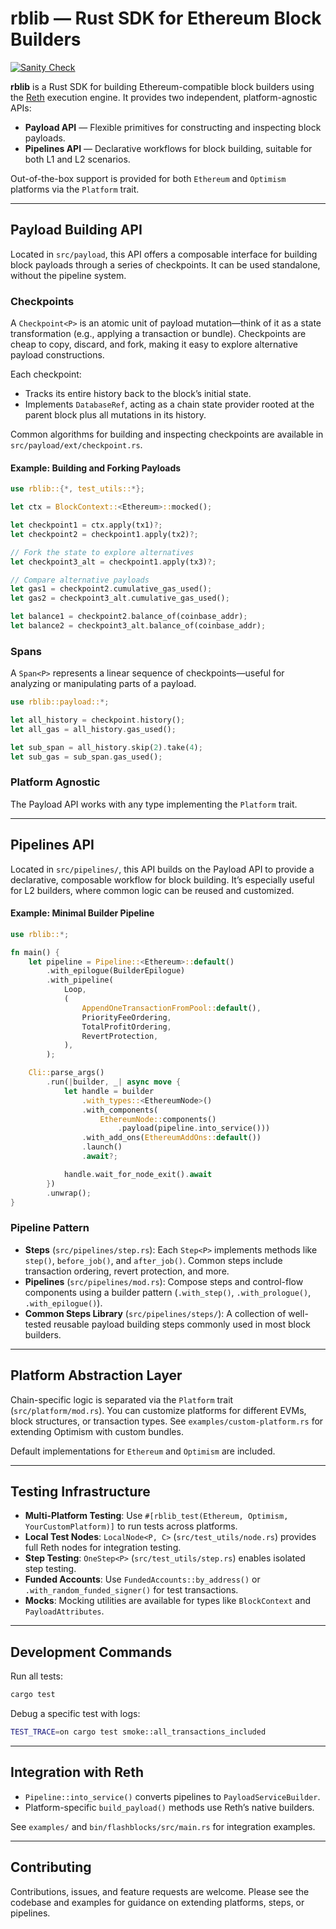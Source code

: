 # rblib — Rust SDK for Ethereum Block Builders

[![Sanity Check](https://github.com/flashbots/rblib/actions/workflows/sanity.yaml/badge.svg)](https://github.com/flashbots/rblib/actions/workflows/sanity.yaml)

**rblib** is a Rust SDK for building Ethereum-compatible block builders using the [Reth](https://github.com/paradigmxyz/reth) execution engine. It provides two independent, platform-agnostic APIs:

- **Payload API** — Flexible primitives for constructing and inspecting block payloads.
- **Pipelines API** — Declarative workflows for block building, suitable for both L1 and L2 scenarios.

Out-of-the-box support is provided for both `Ethereum` and `Optimism` platforms via the `Platform` trait.

---

## Payload Building API

Located in `src/payload`, this API offers a composable interface for building block payloads through a series of checkpoints. It can be used standalone, without the pipeline system.

### Checkpoints

A `Checkpoint<P>` is an atomic unit of payload mutation—think of it as a state transformation (e.g., applying a transaction or bundle). Checkpoints are cheap to copy, discard, and fork, making it easy to explore alternative payload constructions.

Each checkpoint:

- Tracks its entire history back to the block’s initial state.
- Implements `DatabaseRef`, acting as a chain state provider rooted at the parent block plus all mutations in its history.

Common algorithms for building and inspecting checkpoints are available in `src/payload/ext/checkpoint.rs`.

#### Example: Building and Forking Payloads

```rust
use rblib::{*, test_utils::*};

let ctx = BlockContext::<Ethereum>::mocked();

let checkpoint1 = ctx.apply(tx1)?;
let checkpoint2 = checkpoint1.apply(tx2)?;

// Fork the state to explore alternatives
let checkpoint3_alt = checkpoint1.apply(tx3)?;

// Compare alternative payloads
let gas1 = checkpoint2.cumulative_gas_used();
let gas2 = checkpoint3_alt.cumulative_gas_used();

let balance1 = checkpoint2.balance_of(coinbase_addr);
let balance2 = checkpoint3_alt.balance_of(coinbase_addr);
```

### Spans

A `Span<P>` represents a linear sequence of checkpoints—useful for analyzing or manipulating parts of a payload.

```rust
use rblib::payload::*;

let all_history = checkpoint.history();
let all_gas = all_history.gas_used();

let sub_span = all_history.skip(2).take(4);
let sub_gas = sub_span.gas_used();
```

### Platform Agnostic

The Payload API works with any type implementing the `Platform` trait.

---

## Pipelines API

Located in `src/pipelines/`, this API builds on the Payload API to provide a declarative, composable workflow for block building. It’s especially useful for L2 builders, where common logic can be reused and customized.

#### Example: Minimal Builder Pipeline

```rust
use rblib::*;

fn main() {
    let pipeline = Pipeline::<Ethereum>::default()
        .with_epilogue(BuilderEpilogue)
        .with_pipeline(
            Loop,
            (
                AppendOneTransactionFromPool::default(),
                PriorityFeeOrdering,
                TotalProfitOrdering,
                RevertProtection,
            ),
        );

    Cli::parse_args()
        .run(|builder, _| async move {
            let handle = builder
                .with_types::<EthereumNode>()
                .with_components(
                    EthereumNode::components()
                        .payload(pipeline.into_service()))
                .with_add_ons(EthereumAddOns::default())
                .launch()
                .await?;

            handle.wait_for_node_exit().await
        })
        .unwrap();
}
```

### Pipeline Pattern

- **Steps** (`src/pipelines/step.rs`): Each `Step<P>` implements methods like `step()`, `before_job()`, and `after_job()`. Common steps include transaction ordering, revert protection, and more.
- **Pipelines** (`src/pipelines/mod.rs`): Compose steps and control-flow components using a builder pattern (`.with_step()`, `.with_prologue()`, `.with_epilogue()`).
- **Common Steps Library** (`src/pipelines/steps/`): A collection of well-tested reusable payload building steps commonly used in most block builders.

---

## Platform Abstraction Layer

Chain-specific logic is separated via the `Platform` trait (`src/platform/mod.rs`). You can customize platforms for different EVMs, block structures, or transaction types. See `examples/custom-platform.rs` for extending Optimism with custom bundles.

Default implementations for `Ethereum` and `Optimism` are included.

---

## Testing Infrastructure

- **Multi-Platform Testing**: Use `#[rblib_test(Ethereum, Optimism, YourCustomPlatform)]` to run tests across platforms.
- **Local Test Nodes**: `LocalNode<P, C>` (`src/test_utils/node.rs`) provides full Reth nodes for integration testing.
- **Step Testing**: `OneStep<P>` (`src/test_utils/step.rs`) enables isolated step testing.
- **Funded Accounts**: Use `FundedAccounts::by_address()` or `.with_random_funded_signer()` for test transactions.
- **Mocks**: Mocking utilities are available for types like `BlockContext` and `PayloadAttributes`.

---

## Development Commands

Run all tests:
```bash
cargo test
```

Debug a specific test with logs:
```bash
TEST_TRACE=on cargo test smoke::all_transactions_included
```

---

## Integration with Reth

- `Pipeline::into_service()` converts pipelines to `PayloadServiceBuilder`.
- Platform-specific `build_payload()` methods use Reth’s native builders.

See `examples/` and `bin/flashblocks/src/main.rs` for integration examples.

---

## Contributing

Contributions, issues, and feature requests are welcome. Please see the codebase and examples for guidance on extending platforms, steps, or pipelines.
